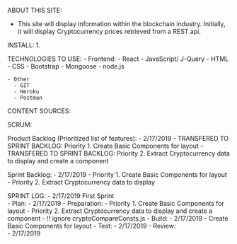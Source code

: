 ABOUT THIS SITE:
  - This site will display information within the blockchain industry. Initially, it will display Cryptocurrency prices retrieved from a REST api.

INSTALL:
  1.

  TECHNOLOGIES TO USE:
    - Frontend:
      - React
      - JavaScript/ J-Query
      - HTML
      - CSS
      - Bootstrap
      - Mongoose
      - node.js


    - Other
      - GIT
      - Heroku
      - Postman

  CONTENT SOURCES:


  SCRUM:

  Product Backlog (Prioritized list of features):
    - 2/17/2019
      - TRANSFERED TO SPRINT BACKLOG: Priority 1. Create Basic Components for layout
      - TRANSFERED TO SPRINT BACKLOG: Priority 2. Extract Cryptocurrency data to display and create a component

  Sprint Backlog:
    - 2/17/2019
    - Priority 1. Create Basic Components for layout
    - Priority 2. Extract Cryptocurrency data to display  

  SPRINT LOG:
    - 2/17/2019 First Sprint  
      - Plan:
        - 2/17/2019
          - Preparation:
            - Priority 1. Create Basic Components for layout
            - Priority 2. Extract Cryptocurrency data to display and create a component
            - !! ignore cryptoCompareConsts.js
      - Build:
        - 2/17/2019
          - Create Basic Components for layout
      - Test:
        - 2/17/2019
      - Review:  
        - 2/17/2019
